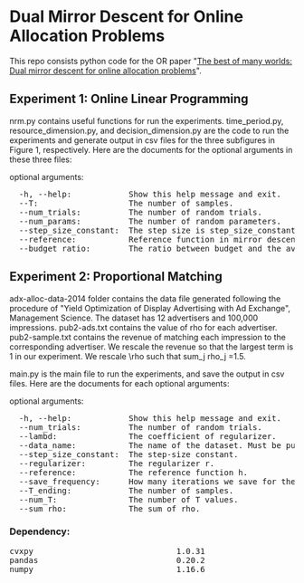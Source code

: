 # Dual Mirror Descent for Online Allocation Problems
This repo consists python code for the OR paper "[The best of many worlds: Dual mirror descent for online allocation problems](https://pubsonline.informs.org/doi/abs/10.1287/opre.2021.2242?journalCode=opre)".

## Experiment 1: Online Linear Programming

nrm.py contains useful functions for run the experiments. time_period.py, resource_dimension.py, and decision_dimension.py are the code to run the experiments and generate output in csv files for the three subfigures in Figure 1, respectively. Here are the documents for the optional arguments in these three files:

optional arguments:
<pre>
  -h, --help:            Show this help message and exit.
  --T:                   The number of samples.
  --num_trials:	         The number of random trials.
  --num_params:	         The number of random parameters.
  --step_size_constant:  The step size is step_size_constant/sqrt{T}.
  --reference:	         Reference function in mirror descent
  --budget_ratio:        The ratio between budget and the average consumption.
</pre>

## Experiment 2: Proportional Matching

adx-alloc-data-2014 folder contains the data file generated following the procedure of "Yield Optimization of Display Advertising with Ad Exchange", Management Science. The dataset has 12 advertisers and 100,000 impressions. pub2-ads.txt contains the value of rho for each advertiser. pub2-sample.txt contains the revenue of matching each impression to the corresponding advertiser. We rescale the revenue so that the largest term is 1 in our experiment. We rescale \rho such that sum_j rho_j =1.5.

main.py is the main file to run the experiments, and save the output in csv files. Here are the documents for each optional arguments:

optional arguments:
<pre>
  -h, --help:            Show this help message and exit.
  --num_trials:          The number of random trials.
  --lambd:               The coefficient of regularizer.
  --data_name:           The name of the dataset. Must be pub1-pub7.
  --step_size_constant:  The step-size constant.
  --regularizer:         The regularizer r.
  --reference:           The reference function h.
  --save_frequency:      How many iterations we save for the output.
  --T_ending:            The number of samples.
  --num_T:               The number of T values.
  --sum_rho:             The sum of rho.
</pre>

### Dependency:
<pre>
cvxpy                              1.0.31
pandas                             0.20.2
numpy                              1.16.6
</pre>